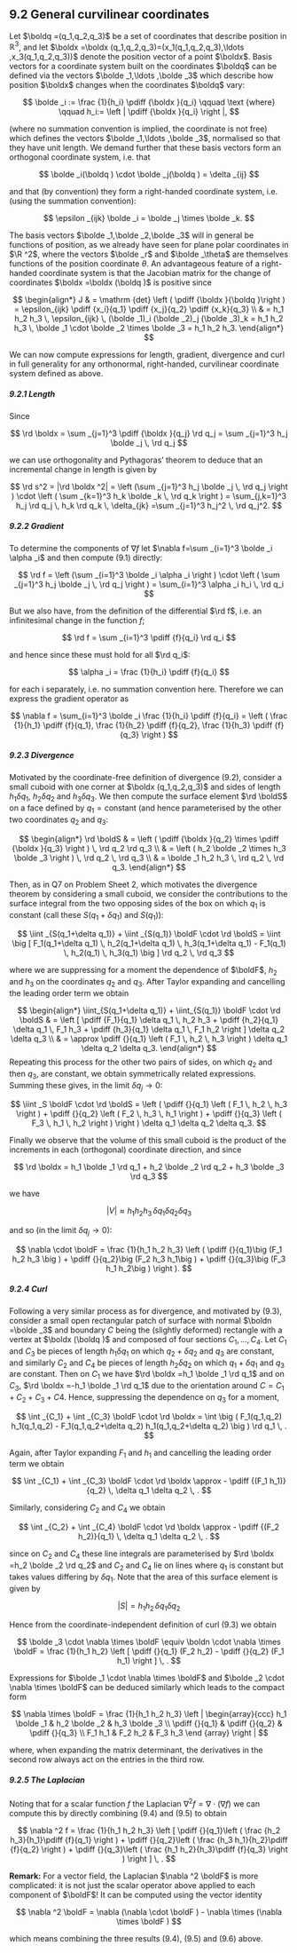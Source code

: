 ## 9.2 General curvilinear coordinates

Let $\boldq =(q_1,q_2,q_3)$ be a set of coordinates that describe position in $\mathbb {R}^3$, and let $\boldx =\boldx (q_1,q_2,q_3)=(x_1(q_1,q_2,q_3),\ldots ,x_3(q_1,q_2,q_3))$ denote the position vector of a point $\boldx$. Basis vectors for a coordinate system built on the coordinates $\boldq$ can be defined via the vectors $\bolde _1,\ldots ,\bolde _3$ which describe how position $\boldx$ changes when the coordinates $\boldq$ vary:

$$ \bolde _i := \frac {1}{h_i} \pdiff {\boldx }{q_i} \qquad \text {where} \qquad h_i:= \left | \pdiff {\boldx }{q_i} \right |, $$

(where no summation convention is implied, the coordinate is not free) which defines the vectors $\bolde _1,\ldots ,\bolde _3$, normalised so that they have unit length. We demand further that these basis vectors form an orthogonal coordinate system, i.e. that

$$ \bolde _i(\boldq ) \cdot \bolde _j(\boldq ) = \delta _{ij} $$

and that (by convention) they form a right-handed coordinate system, i.e. (using the summation convention):

$$ \epsilon _{ijk} \bolde _i = \bolde _j \times \bolde _k. $$

The basis vectors $\bolde _1,\bolde _2,\bolde _3$ will in general be functions of position, as we already have seen for plane polar coordinates in $\R ^2$, where the vectors $\bolde _r$ and $\bolde _\theta$ are themselves functions of the position coordinate $\theta$. An advantageous feature of a right-handed coordinate system is that the Jacobian matrix for the change of coordinates $\boldx =\boldx (\boldq )$ is positive since

$$ \begin{align*} J & = \mathrm {det} \left ( \pdiff {\boldx }{\boldq }\right ) = \epsilon_{ijk} \pdiff {x_i}{q_1} \pdiff {x_j}{q_2} \pdiff {x_k}{q_3} \\ & = h_1 h_2 h_3 \, \epsilon_{ijk} \, (\bolde _1)_i (\bolde _2)_j (\bolde _3)_k = h_1 h_2 h_3 \, \bolde _1 \cdot \bolde _2 \times \bolde _3 = h_1 h_2 h_3. \end{align*} $$

We can now compute expressions for length, gradient, divergence and curl in full generality for any orthonormal, right-handed, curvilinear coordinate system defined as above.

##### 9.2.1 Length

Since

$$ \rd \boldx = \sum _{j=1}^3 \pdiff {\boldx }{q_j} \rd q_j = \sum _{j=1}^3 h_j \bolde _j \, \rd q_j $$

we can use orthogonality and Pythagoras’ theorem to deduce that an incremental change in length is given by

$$ \rd s^2 = |\rd \boldx ^2| = \left (\sum _{j=1}^3 h_j \bolde _j \, \rd q_j \right ) \cdot \left ( \sum _{k=1}^3 h_k \bolde _k \, \rd q_k \right ) = \sum_{j,k=1}^3 h_j \rd q_j \, h_k \rd q_k \, \delta_{jk} =\sum _{j=1}^3 h_j^2 \, \rd q_j^2. $$

##### 9.2.2 Gradient

To determine the components of $\nabla f$ let $\nabla f=\sum _{i=1}^3 \bolde _i \alpha _i$ and then compute (9.1) directly:

$$ \rd f = \left (\sum _{i=1}^3 \bolde _i \alpha _i \right ) \cdot \left ( \sum _{j=1}^3 h_j \bolde _j \, \rd q_j \right ) = \sum_{i=1}^3 \alpha _i h_i \, \rd q_i $$

But we also have, from the definition of the differential $\rd f$, i.e. an infinitesimal change in the function $f$;

$$ \rd f = \sum _{i=1}^3 \pdiff {f}{q_i} \rd q_i $$

and hence since these must hold for all $\rd q_i$:

$$ \alpha _i = \frac {1}{h_i} \pdiff {f}{q_i} $$

for each i separately, i.e. no summation convention here. Therefore we can express the gradient operator as

$$  \nabla f = \sum_{i=1}^3 \bolde _i \frac {1}{h_i} \pdiff {f}{q_i} = \left ( \frac {1}{h_1} \pdiff {f}{q_1}, \frac {1}{h_2} \pdiff {f}{q_2}, \frac {1}{h_3} \pdiff {f}{q_3} \right ) $$

##### 9.2.3 Divergence

Motivated by the coordinate-free definition of divergence (9.2), consider a small cuboid with one corner at $\boldx (q_1,q_2,q_3)$ and sides of length $h_1 \delta q_1$, $h_2\delta q_2$ and $h_3 \delta q_3$. We then compute the surface element $\rd \boldS$ on a face defined by $q_1=\mathrm {constant}$ (and hence parameterised by the other two coordinates $q_2$ and $q_3$:



$$ \begin{align*} \rd \boldS & = \left ( \pdiff {\boldx }{q_2} \times \pdiff {\boldx }{q_3} \right ) \, \rd q_2 \rd q_3 \\ & = \left ( h_2 \bolde _2 \times h_3 \bolde _3 \right ) \, \rd q_2 \, \rd q_3 \\ & = \bolde _1 h_2 h_3 \, \rd q_2 \, \rd q_3. \end{align*} $$ 

Then, as in Q7 on Problem Sheet 2, which motivates the divergence theorem by considering a small cuboid, we consider the contributions to the surface integral from the two opposing sides of the box on which $q_1$ is constant (call these $S(q_1+\delta q_1)$ and $S(q_1)$):

$$ \iint _{S(q_1+\delta q_1)} + \iint _{S(q_1)} \boldF \cdot \rd \boldS = \iint \big [ F_1(q_1+\delta q_1) \, h_2(q_1+\delta q_1) \, h_3(q_1+\delta q_1) - F_1(q_1) \, h_2(q_1) \, h_3(q_1) \big ] \rd q_2 \, \rd q_3 $$

where we are suppressing for a moment the dependence of $\boldF$, $h_2$ and $h_3$ on the coordinates $q_2$ and $q_3$. After Taylor expanding and cancelling the leading order term we obtain



$$ \begin{align*} \iint_{S(q_1+\delta q_1)} + \iint_{S(q_1)} \boldF \cdot \rd \boldS & = \left [ \pdiff {F_1}{q_1} \delta q_1 \, h_2 h_3 + \pdiff {h_2}{q_1} \delta q_1 \, F_1 h_3 + \pdiff {h_3}{q_1} \delta q_1 \, F_1 h_2 \right ] \delta q_2 \delta q_3 \\ & = \approx \pdiff {}{q_1} \left ( F_1 \, h_2 \, h_3 \right ) \delta q_1 \delta q_2 \delta q_3. \end{align*} $$ Repeating this process for the other two pairs of sides, on which $q_2$ and then $q_3$, are constant, we obtain symmetrically related expressions. Summing these gives, in the limit $\delta q_j \rightarrow 0$:

$$ \iint _S \boldF \cdot \rd \boldS = \left ( \pdiff {}{q_1} \left ( F_1 \, h_2 \, h_3 \right ) + \pdiff {}{q_2} \left ( F_2 \, h_3 \, h_1 \right ) + \pdiff {}{q_3} \left ( F_3 \, h_1 \, h_2 \right ) \right ) \delta q_1 \delta q_2 \delta q_3. $$

Finally we observe that the volume of this small cuboid is the product of the increments in each (orthogonal) coordinate direction, and since

$$ \rd \boldx = h_1 \bolde _1 \rd q_1 + h_2 \bolde _2 \rd q_2 + h_3 \bolde _3 \rd q_3 $$

we have

$$ |V| \approx h_1 h_2 h_3 \, \delta q_1 \delta q_2 \delta q_3 $$

and so (in the limit $\delta q_j \rightarrow 0$):



$$  \nabla \cdot \boldF = \frac {1}{h_1 h_2 h_3} \left ( \pdiff {}{q_1}\big (F_1 h_2 h_3 \big ) + \pdiff {}{q_2}\big (F_2 h_3 h_1\big ) + \pdiff {}{q_3}\big (F_3 h_1 h_2\big ) \right ). $$

##### 9.2.4 Curl

Following a very similar process as for divergence, and motivated by (9.3), consider a small open rectangular patch of surface with normal $\boldn =\bolde _3$ and boundary $C$ being the (slightly deformed) rectangle with a vertex at $\boldx (\boldq )$ and composed of four sections $C_1,\ldots ,C_4$. Let $C_1$ and $C_3$ be pieces of length $h_1 \delta q_1$ on which $q_2+\delta q_2$ and $q_3$ are constant, and similarly $C_2$ and $C_4$ be pieces of length $h_2 \delta q_2$ on which $q_1+\delta q_1$ and $q_3$ are constant. Then on $C_1$ we have $\rd \boldx =h_1 \bolde _1 \rd q_1$ and on $C_3$, $\rd \boldx =-h_1 \bolde _1 \rd q_1$ due to the orientation around $C=C_1+C_2+C_3+C4$. Hence, suppressing the dependence on $q_3$ for a moment,

$$ \int _{C_1} + \int _{C_3} \boldF \cdot \rd \boldx = \int \big ( F_1(q_1,q_2) h_1(q_1,q_2) - F_1(q_1,q_2+\delta q_2) h_1(q_1,q_2+\delta q_2) \big ) \rd q_1 \, . $$

Again, after Taylor expanding $F_1$ and $h_1$ and cancelling the leading order term we obtain

$$ \int _{C_1} + \int _{C_3} \boldF \cdot \rd \boldx \approx - \pdiff {(F_1 h_1)}{q_2} \, \delta q_1 \delta q_2 \, . $$

Similarly, considering $C_2$ and $C_4$ we obtain

$$ \int _{C_2} + \int _{C_4} \boldF \cdot \rd \boldx \approx - \pdiff {(F_2 h_2)}{q_1} \, \delta q_1 \delta q_2 \, . $$

since on $C_2$ and $C_4$ these line integrals are parameterised by $\rd \boldx =h_2 \bolde _2 \rd q_2$ and $C_2$ and $C_4$ lie on lines where $q_1$ is constant but takes values differing by $\delta q_1$. Note that the area of this surface element is given by

$$ |S| = h_1 h_2 \, \delta q_1 \delta q_2 $$

Hence from the coordinate-independent definition of curl (9.3) we obtain

$$ \bolde _3 \cdot \nabla \times \boldF \equiv \boldn \cdot \nabla \times \boldF = \frac {1}{h_1 h_2} \left [ \pdiff {}{q_1} (F_2 h_2) - \pdiff {}{q_2} (F_1 h_1) \right ] \, . $$

Expressions for $\bolde _1 \cdot \nabla \times \boldF$ and $\bolde _2 \cdot \nabla \times \boldF$ can be deduced similarly which leads to the compact form



$$  \nabla \times \boldF = \frac {1}{h_1 h_2 h_3} \left | \begin{array}{ccc} h_1 \bolde _1 & h_2 \bolde _2 & h_3 \bolde _3 \\ \pdiff {}{q_1} & \pdiff {}{q_2} & \pdiff {}{q_3} \\ F_1 h_1 & F_2 h_2 & F_3 h_3 \end {array} \right | $$

where, when expanding the matrix determinant, the derivatives in the second row always act on the entries in the third row.

##### 9.2.5 The Laplacian

Noting that for a scalar function $f$ the Laplacian $\nabla ^2 f = \nabla \cdot (\nabla f)$ we can compute this by directly combining (9.4) and (9.5) to obtain

$$ \nabla ^2 f = \frac {1}{h_1 h_2 h_3} \left [ \pdiff {}{q_1}\left ( \frac {h_2 h_3}{h_1}\pdiff {f}{q_1} \right ) + \pdiff {}{q_2}\left ( \frac {h_3 h_1}{h_2}\pdiff {f}{q_2} \right ) + \pdiff {}{q_3}\left ( \frac {h_1 h_2}{h_3}\pdiff {f}{q_3} \right ) \right ] \, . $$

**Remark:** For a vector field, the Laplacian $\nabla ^2 \boldF$ is more complicated: it is not just the scalar operator above applied to each component of $\boldF$! It can be computed using the vector identity


$$  \nabla ^2 \boldF = \nabla (\nabla \cdot \boldF ) - \nabla \times (\nabla \times \boldF ) $$

which means combining the three results (9.4), (9.5) and (9.6) above.